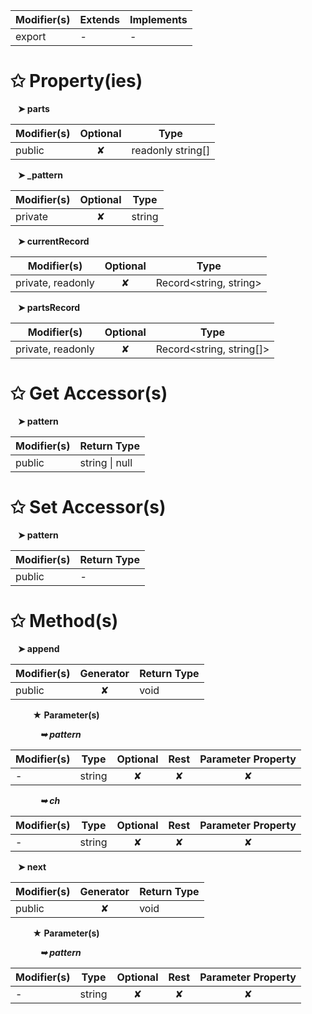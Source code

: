 | Modifier(s)                            | Extends                      | Implements                                    |
|----------------------------------------|------------------------------|-----------------------------------------------|
| export | - | - |

# &#10025; Property(ies)

&nbsp;&nbsp; **&#10148; parts**

| Modifier(s)                               | Optional                           | Type                         |
|-------------------------------------------|:----------------------------------:|------------------------------|
| public | ✘ | readonly string[] |

&nbsp;&nbsp; **&#10148; &#95;pattern**

| Modifier(s)                               | Optional                           | Type                         |
|-------------------------------------------|:----------------------------------:|------------------------------|
| private | ✘ | string |

&nbsp;&nbsp; **&#10148; currentRecord**

| Modifier(s)                               | Optional                           | Type                         |
|-------------------------------------------|:----------------------------------:|------------------------------|
| private, readonly | ✘ | Record&lt;string, string&gt; |

&nbsp;&nbsp; **&#10148; partsRecord**

| Modifier(s)                               | Optional                           | Type                         |
|-------------------------------------------|:----------------------------------:|------------------------------|
| private, readonly | ✘ | Record&lt;string, string[]&gt; |

# &#10025; Get Accessor(s)

&nbsp;&nbsp; **&#10148; pattern**

| Modifier(s)                              | Return Type                       |
|------------------------------------------|-----------------------------------|
| public | string &#124; null |

# &#10025; Set Accessor(s)

&nbsp;&nbsp; **&#10148; pattern**

| Modifier(s)                              | Return Type                       |
|------------------------------------------|-----------------------------------|
| public | - |

# &#10025; Method(s)

&nbsp;&nbsp; **&#10148; append**

| Modifier(s)                              | Generator                          | Return Type                       |
|------------------------------------------|:----------------------------------:|-----------------------------------|
| public | ✘ | void |

&nbsp;&nbsp;&nbsp;&nbsp;&nbsp;&nbsp;&nbsp;&nbsp; **&#9733; Parameter(s)**

&nbsp;&nbsp;&nbsp;&nbsp;&nbsp;&nbsp;&nbsp;&nbsp;&nbsp;&nbsp;&nbsp; _**&#10149; pattern**_

| Modifier(s)                              | Type                        | Optional                           | Rest                          | Parameter Property                          |
|------------------------------------------|-----------------------------|:----------------------------------:|:-----------------------------:|:-------------------------------------------:|
| - | string | ✘  | ✘ | ✘ |

&nbsp;&nbsp;&nbsp;&nbsp;&nbsp;&nbsp;&nbsp;&nbsp;&nbsp;&nbsp;&nbsp; _**&#10149; ch**_

| Modifier(s)                              | Type                        | Optional                           | Rest                          | Parameter Property                          |
|------------------------------------------|-----------------------------|:----------------------------------:|:-----------------------------:|:-------------------------------------------:|
| - | string | ✘  | ✘ | ✘ |

&nbsp;&nbsp; **&#10148; next**

| Modifier(s)                              | Generator                          | Return Type                       |
|------------------------------------------|:----------------------------------:|-----------------------------------|
| public | ✘ | void |

&nbsp;&nbsp;&nbsp;&nbsp;&nbsp;&nbsp;&nbsp;&nbsp; **&#9733; Parameter(s)**

&nbsp;&nbsp;&nbsp;&nbsp;&nbsp;&nbsp;&nbsp;&nbsp;&nbsp;&nbsp;&nbsp; _**&#10149; pattern**_

| Modifier(s)                              | Type                        | Optional                           | Rest                          | Parameter Property                          |
|------------------------------------------|-----------------------------|:----------------------------------:|:-----------------------------:|:-------------------------------------------:|
| - | string | ✘  | ✘ | ✘ |